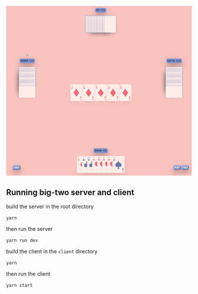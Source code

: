  ![gameplay screenshot](https://github.com/Nishad-Sharma/big-two-server/blob/main/screenshot.png)



## Running big-two server and client

build the server in the root directory

```
yarn
```

then run the server

```
yarn run dev
```

build the client in the `client` directory

```
yarn
```

then run the client

```
yarn start
```

